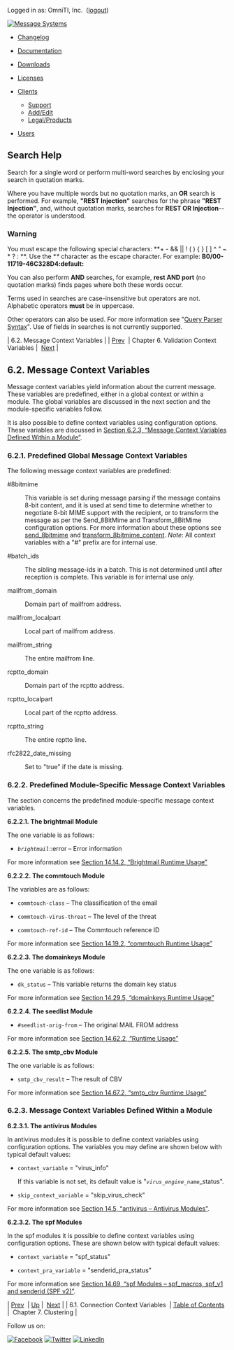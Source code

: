 Logged in as: OmniTI, Inc.  ([logout](https://support.messagesystems.com/logout.php))

[![Message Systems](https://support.messagesystems.com/images/ms-white205.png)](https://support.messagesystems.com/start.php) 

*   [Changelog](https://support.messagesystems.com/start.php?show=changelog)
*   [Documentation](https://support.messagesystems.com/docs/)
*   [Downloads](https://support.messagesystems.com/start.php)

*   [Licenses](https://support.messagesystems.com/license_summary.php)
*   <a href="">Clients</a>
    *   [Support](https://support.messagesystems.com/cs.php)
    *   [Add/Edit](https://support.messagesystems.com/edit_client.php)
    *   [Legal/Products](https://support.messagesystems.com/edit_products.php)
*   [Users](https://support.messagesystems.com/edit_customer.php)

## Search Help

Search for a single word or perform multi-word searches by enclosing your search in quotation marks.

Where you have multiple words but no quotation marks, an **OR** search is performed. For example, **"REST Injection"** searches for the phrase **"REST Injection"**, and, without quotation marks, searches for **REST OR Injection**--the operator is understood.

### Warning

You must escape the following special characters: **+ - && || ! ( ) { } [ ] ^ " ~ * ? : \**. Use the **\** character as the escape character. For example: **B0/00-11719-46C328D4\:default\:**

You can also perform **AND** searches, for example, **rest AND port** (no quotation marks) finds pages where both these words occur.

Terms used in searches are case-insensitive but operators are not. Alphabetic operators **must** be in uppercase.

Other operators can also be used. For more information see "[Query Parser Syntax](https://lucene.apache.org/core/old_versioned_docs/versions/3_0_0/queryparsersyntax.html)". Use of fields in searches is not currently supported.

| 6.2. Message Context Variables |
| [Prev](policy.predefined-context-conn.php)  | Chapter 6. Validation Context Variables |  [Next](cluster.php) |

## 6.2. Message Context Variables

<a class="indexterm" name="idp3495168"></a>

Message context variables yield information about the current message. These variables are predefined, either in a global context or within a module. The global variables are discussed in the next section and the module-specific variables follow.

It is also possible to define context variables using configuration options. These variables are discussed in [Section 6.2.3, “Message Context Variables Defined Within a Module”](policy.context-mess.php#policy.context-mess.module.defined "6.2.3. Message Context Variables Defined Within a Module").

### 6.2.1. Predefined Global Message Context Variables

The following message context variables are predefined:

<dl class="variablelist">

<dt>#8bitmime</dt>

<dd>

This variable is set during message parsing if the message contains 8-bit content, and it is used at send time to determine whether to negotiate 8-bit MIME support with the recipient, or to transform the message as per the Send_8BitMime and Transform_8BitMime configuration options. For more information about these options see [send_8bitmime](conf.ref.send_8bitmime.php "send_8bitmime") and [transform_8bitmime_content](conf.ref.transform_8bitmime_content.php "transform_8bitmime_content"). *Note*: All context variables with a "#" prefix are for internal use.

</dd>

<dt>#batch_ids</dt>

<dd>

The sibling message-ids in a batch. This is not determined until after reception is complete. This variable is for internal use only.

</dd>

<dt>mailfrom_domain</dt>

<dd>

Domain part of mailfrom address.

</dd>

<dt>mailfrom_localpart</dt>

<dd>

Local part of mailfrom address.

</dd>

<dt>mailfrom_string</dt>

<dd>

The entire mailfrom line.

</dd>

<dt>rcptto_domain</dt>

<dd>

Domain part of the rcptto address.

</dd>

<dt>rcptto_localpart</dt>

<dd>

Local part of the rcptto address.

</dd>

<dt>rcptto_string</dt>

<dd>

The entire rcptto line.

</dd>

<dt>rfc2822_date_missing</dt>

<dd>

Set to "true" if the date is missing.

</dd>

</dl>

### 6.2.2. Predefined Module-Specific Message Context Variables

The section concerns the predefined module-specific message context variables.

**6.2.2.1. The brightmail Module**

The one variable is as follows:

*   *`brightmail`*::error – Error information

For more information see [Section 14.14.2, “Brightmail Runtime Usage”](modules.brightmail.php#modules.brightmail.runtime.usage "14.14.2. Brightmail Runtime Usage")

**6.2.2.2. The commtouch Module**

The variables are as follows:

*   `commtouch-class` – The classification of the email

*   `commtouch-virus-threat` – The level of the threat

*   `commtouch-ref-id` – The Commtouch reference ID

For more information see [Section 14.19.2, “commtouch Runtime Usage”](modules.commtouch.php#modules.commtouch.runtime.usage "14.19.2. commtouch Runtime Usage")

**6.2.2.3. The domainkeys Module**

The one variable is as follows:

*   `dk_status` – This variable returns the domain key status

For more information see [Section 14.29.5, “domainkeys Runtime Usage”](modules.domainkeys.php#modules.domainkeys.runtime.usage "14.29.5. domainkeys Runtime Usage")

**6.2.2.4. The seedlist Module**

*   `#seedlist-orig-from` – The original MAIL FROM address

For more information see [Section 14.62.2, “Runtime Usage”](modules.seedlist.php#modules.seedlist.runtime.usage "14.62.2. Runtime Usage")

**6.2.2.5. The smtp_cbv Module**

The one variable is as follows:

*   `smtp_cbv_result` – The result of CBV

For more information see [Section 14.67.2, “smtp_cbv Runtime Usage”](modules.smtp_cbv.php#modules.smtp_cbv.runtime.usage "14.67.2. smtp_cbv Runtime Usage")

### 6.2.3. Message Context Variables Defined Within a Module

**6.2.3.1. The antivirus Modules**

In antivirus modules it is possible to define context variables using configuration options. The variables you may define are shown below with typical default values:

*   `context_variable` = "virus_info"

    If this variable is not set, its default value is "*`virus_engine_name`*_status".

*   `skip_context_variable` = "skip_virus_check"

For more information see [Section 14.5, “antivirus – Antivirus Modules”](modules.antivirus.php "14.5. antivirus – Antivirus Modules").

**6.2.3.2. The spf Modules**

In the spf modules it is possible to define context variables using configuration options. These are shown below with typical default values:

*   `context_variable` = "spf_status"

*   `context_pra_variable` = "senderid_pra_status"

For more information see [Section 14.69, “spf Modules – spf_macros, spf_v1 and senderid (SPF v2)”](modules.spf.php "14.69. spf Modules – spf_macros, spf_v1 and senderid (SPF v2)").

| [Prev](policy.predefined-context-conn.php)  | [Up](policy.context.variables.php) |  [Next](cluster.php) |
| 6.1. Connection Context Variables  | [Table of Contents](index.php) |  Chapter 7. Clustering |

Follow us on:

[![Facebook](https://support.messagesystems.com/images/icon-facebook.png)](http://www.facebook.com/messagesystems) [![Twitter](https://support.messagesystems.com/images/icon-twitter.png)](http://twitter.com/#!/MessageSystems) [![LinkedIn](https://support.messagesystems.com/images/icon-linkedin.png)](http://www.linkedin.com/company/message-systems)